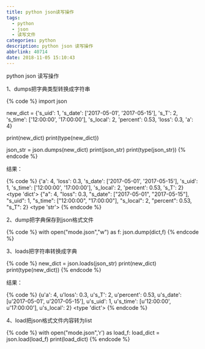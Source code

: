 ```yaml
---
title: python json读写操作
tags:
  - python
  - json
  - 读写文件
categories: python
description: python json 读写操作
abbrlink: 40714
date: 2018-11-05 15:10:43
---
```


<!--more-->

<p>python json 读写操作</p>

<p>1、dumps把字典类型转换成字符串</p>

{% code %}
import json

new_dict = {'s_uid': 1,
        's_date': ['2017-05-01', '2017-05-15'],
        's_T': 2,
        's_time': ['12:00:00', '17:00:00'],
        's_local': 2,
        'percent': 0.53,
        'loss': 0.3,
        'a': 4}

print(new_dict)
print(type(new_dict))


json_str = json.dumps(new_dict)
print(json_str)
print(type(json_str))
{% endcode %}

<p>结果： </p>

{% code %}
{'a': 4, 'loss': 0.3, 's_date': ['2017-05-01', '2017-05-15'], 's_uid': 1, 's_time': ['12:00:00', '17:00:00'], 's_local': 2, 'percent': 0.53, 's_T': 2}
<type 'dict'>
{"a": 4, "loss": 0.3, "s_date": ["2017-05-01", "2017-05-15"], "s_uid": 1, "s_time": ["12:00:00", "17:00:00"], "s_local": 2, "percent": 0.53, "s_T": 2}
<type 'str'>
{% endcode %}

<p>2、dump把字典保存到json格式文件</p>

{% code %}
with open("mode.json","w") as f:
	json.dump(dict,f)
{% endcode %}

<p>3、loads把字符串转换成字典</p>

{% code %}
new_dict = json.loads(json_str)
print(new_dict)
print(type(new_dict))
{% endcode %}

<p>结果： </p>

{% code %}
{u'a': 4, u'loss': 0.3, u's_T': 2, u'percent': 0.53, u's_date': [u'2017-05-01', u'2017-05-15'], u's_uid': 1, u's_time': [u'12:00:00', u'17:00:00'], u's_local': 2}
<type 'dict'>
{% endcode %}
<p>4、load把json格式文件内容转为list</p>

{% code %}
with open("mode.json",'r') as load_f:
    load_dict = json.load(load_f)
    print(load_dict)
{% endcode %}